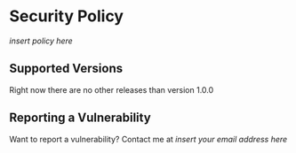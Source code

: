 # Security Policy
*insert policy here*
## Supported Versions

Right now there are no other releases than version 1.0.0

## Reporting a Vulnerability

Want to report a vulnerability?
Contact me at *insert your email address here*
